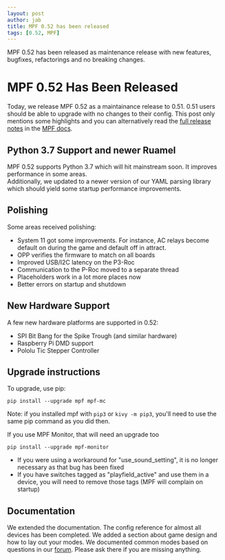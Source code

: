 ```yaml
---
layout: post
author: jab
title: MPF 0.52 has been released
tags: [0.52, MPF]
---
```

MPF 0.52 has been released as maintenance release with new features, bugfixes,
refactorings and no breaking changes.

MPF 0.52 Has Been Released
==========================

Today, we release MPF 0.52 as a maintainance release to 0.51.
0.51 users should be able to upgrade with no changes to their config.
This post only mentions some highlights and you can alternatively read the
[full release notes](http://docs.missionpinball.org/en/dev/versions/release_notes.html)
in the [MPF docs](http://docs.missionpinball.org).

Python 3.7 Support and newer Ruamel
-----------------------------------

MPF 0.52 supports Python 3.7 which will hit mainstream soon.
It improves performance in some areas.  
Additionally, we updated to a newer version of our YAML
parsing library which should yield some startup performance improvements.

Polishing
---------

Some areas received polishing:

* System 11 got some improvements. For instance, AC relays become default on
  during the game and default off in attract.
* OPP verifies the firmware to match on all boards
* Improved USB/I2C latency on the P3-Roc
* Communication to the P-Roc moved to a separate thread
* Placeholders work in a lot more places now
* Better errors on startup and shutdown

New Hardware Support
--------------------

A few new hardware platforms are supported in 0.52:

* SPI Bit Bang for the Spike Trough (and similar hardware)
* Raspberry Pi DMD support
* Pololu Tic Stepper Controller

Upgrade instructions
--------------------

To upgrade, use pip:

~~~~
pip install --upgrade mpf mpf-mc
~~~~

Note: if you installed mpf with ```pip3``` or ```kivy -m pip3```, you'll need to use the same pip command as you did then.

If you use MPF Monitor, that will need an upgrade too

~~~~
pip install --upgrade mpf-monitor
~~~~

* If you were using a workaround for "use_sound_setting", it is no longer necessary as that bug has been fixed
* If you have switches tagged as "playfield_active" and use them in a device, you will need to remove those tags (MPF will complain on startup)

Documentation
-------------

We extended the documentation.
The config reference for almost all devices has been completed.
We added a section about game design and how to lay out your modes.
We documented common modes based on questions in our [forum](https://groups.google.com/forum/#!forum/mpf-users).
Please ask there if you are missing anything.
